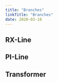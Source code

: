 ```yaml
---
title: "Branches"
linkTitle: "Branches"
date: 2020-03-18
---
```


## RX-Line

## PI-Line

## Transformer
